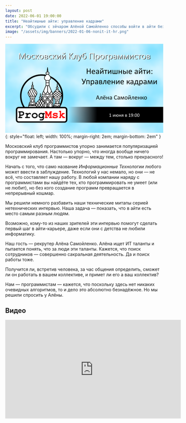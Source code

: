 ```yaml
---
layout: post
date: 2022-06-01 19:00:00
title: "Неайтишные айти: управление кадрами"
excerpt: "Обсудили с эйчаром Алёной Самойленко способы войти в айти без изучения программирования."
image: "/assets/img/banners/2022-01-06-nonit-it-hr.png"
---
```


![Неайтишные айти: управление кадрами](/assets/img/banners/2022-01-06-nonit-it-hr.png){: style="float: left; width: 100%; margin-right: 2em; margin-bottom: 2em" }

Московский клуб программистов упорно занимается популяризацией программирования. Настолько упорно, что иногда вообще ничего вокруг не замечает. А там — вокруг — между тем, столько прекрасного!

Начать с того, что само название *Информационные Технологии* любого может ввести в заблуждение. Технологий у нас немало, но они — не всё, что составляет нашу работу. В любой компании наряду с программистами вы найдёте тех, кто программировать не умеет (или не любит), но без кого создание программ превращается в непрерывный кошмар.

Мы решили немного разбавить наши технические митапы серией нетехнических интервью. Наша задача — показать, что в айти есть место самым разным людям.

Возможно, кому-то из наших зрителей эти интервью помогут сделать первый шаг в айти-карьере, даже если они с детства не любили информатику.

Наш гость — рекрутер Алёна Самойленко. Алёна ищет ИТ таланты и пытается понять, что за люди эти таланты. Кажется, что поиск сотрудников — совершенно сакральная деятельность. Да и поиск работы тоже.

Получится ли, встретив человека, за час общения определить, сможет ли он работать в вашем коллективе, и примет ли его а ваш коллектив?

Нам — программистам — кажется, что поскольку здесь нет никаких очевидных алгоритмов, то и дело это абсолютно безнадёжное. Но мы решили спросить у Алёны.

## Видео

<div class="video">
    <iframe width="560" height="315" src="https://www.youtube.com/embed/c4vxJIoxKUs" title="YouTube video player" frameborder="0" allow="accelerometer; autoplay; clipboard-write; encrypted-media; gyroscope; picture-in-picture" allowfullscreen></iframe>
</div>
